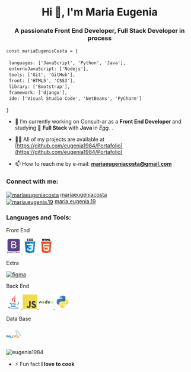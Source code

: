 <h1 align="center">Hi 👋, I'm Maria Eugenia</h1>

<h3 align="center">A passionate Front End Developer, Full Stack Developer in process</h3>


```
const mariaEugenisCosta = {

 languages: ['JavaScript', 'Python', 'Java'],
 entornoJavaScript: ['Nodejs'],
 tools: ['Git', 'GitHub'],
 front: ['HTML5', 'CSS3'],
 library: ['Bootstrap'],
 framework: ['django'],
 ide: ['Visual Studio Code', 'NetBeans', 'PyCharm']
 
}

```

- 🔭 I’m currently working on Consult-ar as a <strong> Front End Developer </strong> and studying  🌱  <strong> Full Stack </strong> with <strong> Java </strong> in <i> Egg. </i>.


- 👨‍💻 All of my projects are available at [https://github.com/eugenia1984/Portafolio](https://github.com/eugenia1984/Portafolio)

- 📫 How to reach me by e-mail: **mariaeugeniacosta@gmail.com**


<h3 align="left">Connect with me:</h3>

<p align="left">
<a href="https://linkedin.com/in/maríaeugeniacosta" target="blank"><img align="center" src="https://raw.githubusercontent.com/rahuldkjain/github-profile-readme-generator/master/src/images/icons/Social/linked-in-alt.svg" alt="maríaeugeniacosta" height="30" width="40" /></a>
<a href="https://linkedin.com/in/maríaeugeniacosta" target="blank"> maríaeugeniacosta </a>
<br>
<a href="https://instagram.com/maria.eugenia.19" target="blank"><img align="center" src="https://raw.githubusercontent.com/rahuldkjain/github-profile-readme-generator/master/src/images/icons/Social/instagram.svg" alt="maria.eugenia.19" height="30" width="40" /></a>
 <a href="https://instagram.com/maria.eugenia.19" target="blank"> maria.eugenia.19 </a>
</p>

<h3 align="left">Languages and Tools:</h3>

<p align="left"> Front End </p> 


<p align="left"> 

  <a href="https://getbootstrap.com" target="_blank"> 
  <img src="https://raw.githubusercontent.com/devicons/devicon/master/icons/bootstrap/bootstrap-plain-wordmark.svg" alt="bootstrap" width="40" height="40"/> 
 </a> 
 
 <a href="https://www.w3schools.com/css/" target="_blank"> 
  <img src="https://raw.githubusercontent.com/devicons/devicon/master/icons/css3/css3-original-wordmark.svg" alt="css3" width="40" height="40"/> 
 </a> 
 
  <a href="https://www.w3.org/html/" target="_blank"> 
  <img src="https://raw.githubusercontent.com/devicons/devicon/master/icons/html5/html5-original-wordmark.svg" alt="html5" width="40" height="40"/> 
 </a> 
 
</p> 

<p align="left"> Extra </p>
 <a href="https://www.figma.com/" target="_blank"> 
  <img src="https://www.vectorlogo.zone/logos/figma/figma-icon.svg" alt="figma" width="40" height="40"/> 
 </a> 
 
<p align="left"> Back End </p>

<p align="left"> 

 <a href="https://www.java.com" target="_blank"> 
  <img src="https://raw.githubusercontent.com/devicons/devicon/master/icons/java/java-original.svg" alt="java" width="40" height="40"/> 
 </a> 
 <a href="https://developer.mozilla.org/en-US/docs/Web/JavaScript" target="_blank"> 
  <img src="https://raw.githubusercontent.com/devicons/devicon/master/icons/javascript/javascript-original.svg" alt="javascript" width="40" height="40"/> 
 </a> 
 <a href="https://nodejs.org" target="_blank"> 
  <img src="https://raw.githubusercontent.com/devicons/devicon/master/icons/nodejs/nodejs-original-wordmark.svg" alt="nodejs" width="40" height="40"/> 
 </a> 
 <a href="https://www.python.org" target="_blank"> 
  <img src="https://raw.githubusercontent.com/devicons/devicon/master/icons/python/python-original.svg" alt="python" width="40" height="40"/> 
 </a> 
</p>

<p align="left"> Data Base </p> 

<p align="left"> 
  <a href="https://www.mysql.com/" target="_blank"> 
  <img src="https://raw.githubusercontent.com/devicons/devicon/master/icons/mysql/mysql-original-wordmark.svg" alt="mysql" width="40" height="40"/> 
 </a> 
</p> 

<p>
 <img align="center" src="https://github-readme-stats.vercel.app/api/top-langs?username=eugenia1984&show_icons=true&locale=en&layout=compact" alt="eugenia1984" />
</p>

- ⚡ Fun fact **I love to cook**

